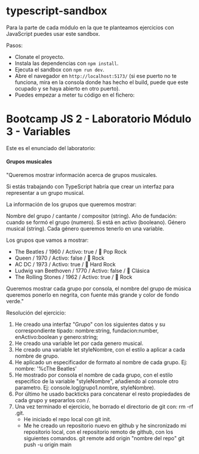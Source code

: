 # typescript-sandbox

Para la parte de cada módulo en la que te planteamos ejercicios con JavaScript puedes usar este sandbox.

Pasos:

- Clonate el proyecto.
- Instala las dependencias con `npm install`.
- Ejecuta el sandbox con `npm run dev`.
- Abre el navegador en `http://localhost:5173/` (si ese puerto no te funciona, mira en la consola donde has hecho el build, puede que este ocupado y se haya abierto en otro puerto).
- Puedes empezar a meter tu código en el fichero:

# Bootcamp JS 2 - Laboratorio Módulo 3  - Variables

Este es el enunciado del laboratorio:

#### Grupos musicales
"Queremos mostrar información acerca de grupos musicales.

Si estás trabajando con TypeScript habría que crear un interfaz para representar a un grupo musical.

La información de los grupos que queremos mostrar:

Nombre del grupo / cantante / compositor (string).
Año de fundación: cuando se formó el grupo (numero).
Si está en activo (booleano).
Género musical (string).
Cada género queremos tenerlo en una variable.

Los grupos que vamos a mostrar:

- The Beatles / 1960 / Activo: true / 🎵 Pop Rock
- Queen / 1970 / Activo: false / 🎸 Rock
- AC DC / 1973 / Activo: true / 🤘 Hard Rock
- Ludwig van Beethoven / 1770 / Activo: false / 🎼 Clásica
- The Rolling Stones / 1962 / Activo: true / 🎸 Rock

Queremos mostrar cada grupo por consola, el nombre del grupo de música queremos ponerlo en negrita, con fuente más grande y color de fondo verde."


Resolución del ejercicio:
1. He creado una interfaz "Grupo" con los siguientes datos y su correspondiente tipado: nombre:string, fundacion:number, enActivo:boolean y genero:string; 
2. He creado una variable let por cada genero musical. 
3. He creado una variable let styleNombre, con el estilo a aplicar a cada nombre de grupo.
4. He aplicado un especificador de formato al nombre de cada grupo. 
    Ej:  nombre: '%cThe Beatles'
4. He mostrado por consola el nombre de cada grupo, con el estilo especifíco de la variable "styleNombre", añadiendo al console otro parametro. 
    Ej: console.log(grupo1.nombre, styleNombre).
5. Por último he usado backticks para concatenar el resto propiedades de cada grupo y separarlos con /.
6. Una vez terminado el ejercicio, he borrado el directorio de git con: 
    rm -rf .git.
    - He iniciado el repo local con git init.
    - Me he creado un repositorio nuevo en github y he sincronizado mi repositorio local, con el repositorio remoto de github, con los siguientes comandos.
      git remote add origin "nombre del repo"
      git push -u origin main
